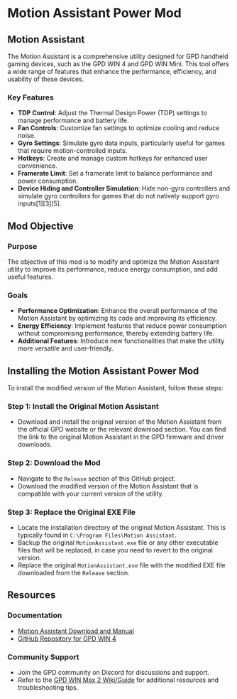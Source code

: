 # Motion Assistant Power Mod

## Motion Assistant

The Motion Assistant is a comprehensive utility designed for GPD handheld gaming devices, such as the GPD WIN 4 and GPD WIN Mini. This tool offers a wide range of features that enhance the performance, efficiency, and usability of these devices.

### Key Features
- **TDP Control**: Adjust the Thermal Design Power (TDP) settings to manage performance and battery life.
- **Fan Controls**: Customize fan settings to optimize cooling and reduce noise.
- **Gyro Settings**: Simulate gyro data inputs, particularly useful for games that require motion-controlled inputs.
- **Hotkeys**: Create and manage custom hotkeys for enhanced user convenience.
- **Framerate Limit**: Set a framerate limit to balance performance and power consumption.
- **Device Hiding and Controller Simulation**: Hide non-gyro controllers and simulate gyro controllers for games that do not natively support gyro inputs[1][3][5].

## Mod Objective

### Purpose
The objective of this mod is to modify and optimize the Motion Assistant utility to improve its performance, reduce energy consumption, and add useful features.

### Goals
- **Performance Optimization**: Enhance the overall performance of the Motion Assistant by optimizing its code and improving its efficiency.
- **Energy Efficiency**: Implement features that reduce power consumption without compromising performance, thereby extending battery life.
- **Additional Features**: Introduce new functionalities that make the utility more versatile and user-friendly.

## Installing the Motion Assistant Power Mod

To install the modified version of the Motion Assistant, follow these steps:

### Step 1: Install the Original Motion Assistant
- Download and install the original version of the Motion Assistant from the official GPD website or the relevant download section. You can find the link to the original Motion Assistant in the GPD firmware and driver downloads.

### Step 2: Download the Mod
- Navigate to the `Release` section of this GitHub project.
- Download the modified version of the Motion Assistant that is compatible with your current version of the utility.

### Step 3: Replace the Original EXE File
- Locate the installation directory of the original Motion Assistant. This is typically found in `C:\Program Files\Motion Assistant`.
- Backup the original `MotionAssistant.exe` file or any other executable files that will be replaced, in case you need to revert to the original version.
- Replace the original `MotionAssistant.exe` file with the modified EXE file downloaded from the `Release` section.

## Resources

### Documentation
- [Motion Assistant Download and Manual](https://gpd.hk/gpdwinminifirmwaredriver)
- [GitHub Repository for GPD WIN 4](https://github.com/lertsoft/GPD_WIN4)

### Community Support
- Join the GPD community on Discord for discussions and support.
- Refer to the [GPD WIN Max 2 Wiki/Guide](https://github.com/Sabrina-Fox/WM2-Help) for additional resources and troubleshooting tips.
